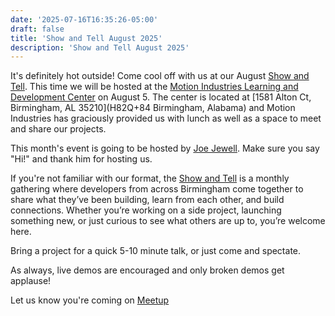 ```yaml
---
date: '2025-07-16T16:35:26-05:00'
draft: false
title: 'Show and Tell August 2025'
description: 'Show and Tell August 2025'
---
```



It's definitely hot outside!  Come cool off with us at our August [Show and Tell](../events/show_and_tell).  This time we will be hosted at the [Motion Industries Learning and Development Center](https://www.motion.com/cms/learning-and-development) on August 5.  The center is located at [1581 Alton Ct, Birmingham, AL 35210](H82Q+84 Birmingham, Alabama) and Motion Industries has graciously provided us with lunch as well as a space to meet and share our projects.

This month's event is going to be hosted by [Joe Jewell](https://www.linkedin.com/in/joseph-jewell-88376b141/).  Make sure you say "Hi!" and thank him for hosting us.


If you're not familiar with our format, the [Show and Tell](../events/show_and_tell) is a monthly gathering where developers from across Birmingham come together to share what they’ve been building, learn from each other, and build connections. Whether you’re working on a side project, launching something new, or just curious to see what others are up to, you’re welcome here.

Bring a project for a quick 5-10 minute talk, or just come and spectate. 

As always, live demos are encouraged and only broken demos get applause!

Let us know you're coming on [Meetup](https://www.meetup.com/base205/events/308691567)
